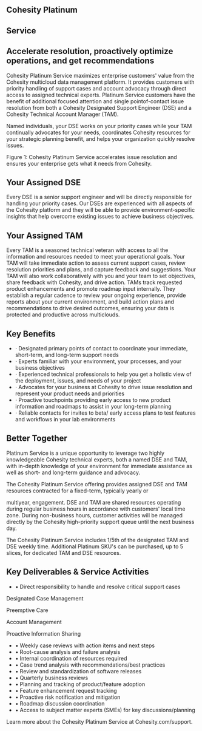 <!-- image -->

## Cohesity Platinum

## Service

## Accelerate resolution, proactively optimize operations, and get recommendations

Cohesity Platinum Service maximizes enterprise customers' value from the Cohesity multicloud data management platform. It provides customers with priority handling of support cases and account advocacy through direct access to assigned technical experts. Platinum Service customers have the benefit of additional focused attention and single pointof-contact issue resolution from both a Cohesity Designated Support Engineer (DSE) and a Cohesity Technical Account Manager (TAM).

Named individuals, your DSE works on your priority cases while your TAM continually advocates for your needs, coordinates Cohesity resources for your strategic planning benefit, and helps your organization quickly resolve issues.

Figure 1: Cohesity Platinum Service accelerates issue resolution and ensures your enterprise gets what it needs from Cohesity.

<!-- image -->

## Your Assigned DSE

Every DSE is a senior support engineer and will be directly responsible for handling your priority cases. Our DSEs are experienced with all aspects of the Cohesity platform and they will be able to provide environment-specific insights that help overcome existing issues to achieve business objectives.

## Your Assigned TAM

Every TAM is a seasoned technical veteran with access to all the information and resources needed to meet your operational goals. Your TAM will take immediate action to assess current support cases, review resolution priorities and plans, and capture feedback and suggestions. Your TAM will also work collaboratively with you and your team to set objectives, share feedback with Cohesity, and drive action. TAMs track requested product enhancements and promote roadmap input internally. They establish a regular cadence to review your ongoing experience, provide reports about your current environment, and build action plans and recommendations to drive desired outcomes, ensuring your data is protected and productive across multiclouds.

<!-- image -->

## Key Benefits

- ·  Designated primary points of contact to coordinate your immediate, short-term, and long-term support needs
- ·  Experts familiar with your environment, your processes, and your business objectives
- ·  Experienced technical professionals to help you get a holistic view of the deployment, issues, and needs of your project
- ·  Advocates for your business at Cohesity to drive issue resolution and represent your product needs and priorities
- ·  Proactive touchpoints providing early access to new product information and roadmaps to assist in your long-term planning
- ·  Reliable contacts for invites to beta/ early access plans to test features and workflows in your lab environments

## Better Together

Platinum Service is a unique opportunity to leverage two highly knowledgeable Cohesity technical experts, both a named DSE and TAM, with in-depth knowledge of your environment for immediate assistance as well as short- and long-term guidance and advocacy.

The Cohesity Platinum Service offering provides assigned DSE and TAM resources contracted for a fixed-term, typically yearly or

<!-- image -->

multiyear, engagement. DSE and TAM are shared resources operating during regular business hours in accordance with customers' local time zone. During non-business hours, customer activities will be managed directly by the Cohesity high-priority support queue until the next business day.

The Cohesity Platinum Service includes 1/5th of the designated TAM and DSE weekly time. Additional Platinum SKU's can be purchased, up to 5 slices, for dedicated TAM and DSE resources.

## Key Deliverables &amp; Service Activities

- •  Direct responsibility to handle and resolve critical support cases

Designated Case Management

Preemptive Care

Account Management

Proactive Information Sharing

- •  Weekly case reviews with action items and next steps
- •  Root-cause analysis and failure analysis
- •  Internal coordination of resources required
- •  Case trend analysis with recommendations/best practices
- •  Review and standardization of software releases
- •  Quarterly business reviews
- •  Planning and tracking of product/feature adoption
- •  Feature enhancement request tracking
- •  Proactive risk notification and mitigation
- •  Roadmap discussion coordination
- •  Access to subject matter experts (SMEs) for key discussions/planning

Learn more about the Cohesity Platinum Service at Cohesity.com/support.

<!-- image -->

<!-- image -->
